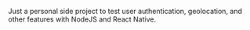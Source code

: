 Just a personal side project to test user authentication, geolocation, and other features with NodeJS and React Native.
